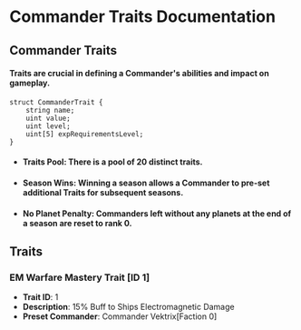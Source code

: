 # Commander Traits Documentation

## Commander Traits

#### Traits are crucial in defining a Commander's abilities and impact on gameplay.

```solidity
struct CommanderTrait {
    string name;
    uint value;
    uint level;
    uint[5] expRequirementsLevel;
}
```

- #### Traits Pool: There is a pool of 20 distinct traits.
- #### Season Wins: Winning a season allows a Commander to pre-set additional Traits for subsequent seasons.
- #### No Planet Penalty: Commanders left without any planets at the end of a season are reset to rank 0.

## Traits

### EM Warfare Mastery Trait [ID 1]

- **Trait ID**: 1
- **Description**: 15% Buff to Ships Electromagnetic Damage
- **Preset Commander**: Commander Vektrix[Faction 0]
